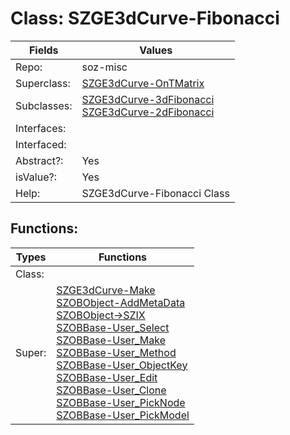 
# Class:	SZGE3dCurve-Fibonacci

| Fields | Values |
| --------- | --------- |
| Repo: | soz-misc |
| Superclass: | [SZGE3dCurve-OnTMatrix](SZGE3dCurve-OnTMatrix.html) |
| Subclasses: | [SZGE3dCurve-3dFibonacci](SZGE3dCurve-3dFibonacci.html) <br> [SZGE3dCurve-2dFibonacci](SZGE3dCurve-2dFibonacci.html) |
| Interfaces: |  |
| Interfaced: |  |
| Abstract?: | Yes |
| isValue?: | Yes |
| Help: | SZGE3dCurve-Fibonacci Class |


## Functions:

| Types | Functions |
| --------- | --------- |
| Class: |  |
| Super: | [SZGE3dCurve-Make](SZGE3dCurve.html) <br> [SZOBObject-AddMetaData](SZOBObject.html) <br> [SZOBObject->SZIX](SZOBObject.html) <br> [SZOBBase-User_Select](SZOBBase.html) <br> [SZOBBase-User_Make](SZOBBase.html) <br> [SZOBBase-User_Method](SZOBBase.html) <br> [SZOBBase-User_ObjectKey](SZOBBase.html) <br> [SZOBBase-User_Edit](SZOBBase.html) <br> [SZOBBase-User_Clone](SZOBBase.html) <br> [SZOBBase-User_PickNode](SZOBBase.html) <br> [SZOBBase-User_PickModel](SZOBBase.html) |


